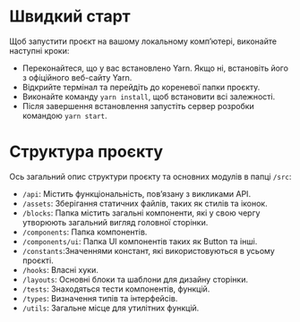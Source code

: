 # Швидкий старт

Щоб запустити проєкт на вашому локальному комп’ютері, виконайте наступні кроки:

- Переконайтеся, що у вас встановлено Yarn. Якщо ні, встановіть його з офіційного веб-сайту Yarn.
- Відкрийте термінал та перейдіть до кореневої папки проєкту.
- Виконайте команду `yarn install`, щоб встановити всі залежності.
- Після завершення встановлення запустіть сервер розробки командою `yarn start`.

# Структура проєкту

Ось загальний опис структури проєкту та основних модулів в папці `/src`:

- `/api`: Містить функціональність, пов’язану з викликами API.
- `/assets`: Зберігання статичних файлів, таких як стилів та іконок.
- `/blocks`: Папка містить загальні компоненти, які у свою чергу утворюють загальний вигляд головної сторінки.
- `/components`: Папка компонентів.
- `/components/ui`: Папка UI компонентів таких як Button та інші.
- `/constants`:Значеннями констант, які використовуються в усьому проєкті.
- `/hooks`: Власні хуки.
- `/layouts`: Основні блоки та шаблони для дизайну сторінки.
- `/tests`: Знаходяться тести компонентів, функцій.
- `/types`: Визначення типів та інтерфейсів.
- `/utils`: Загальне місце для утилітних функцій.
